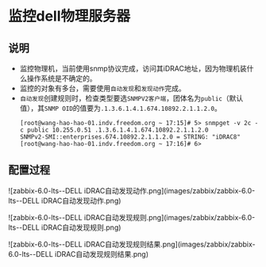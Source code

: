 # 监控dell物理服务器

## 说明
- 监控物理机，当前使用snmp协议完成，访问其iDRAC地址，因为物理机装什么操作系统是不确定的。
- 监控的对象有多台，需要使用`自动发现`和`发现动作`完成。
- `自动发现`创建规则时，检查类型要选`SNMPV2客户端`，团体名为`public`（默认值），其`SNMP OID`的值要为`.1.3.6.1.4.1.674.10892.2.1.1.2.0`。
  ```shell
  [root@wang-hao-hao-01.indv.freedom.org ~ 17:15]# 5> snmpget -v 2c -c public 10.255.0.51 .1.3.6.1.4.1.674.10892.2.1.1.2.0
  SNMPv2-SMI::enterprises.674.10892.2.1.1.2.0 = STRING: "iDRAC8"
  [root@wang-hao-hao-01.indv.freedom.org ~ 17:16]# 6> 
  ```

## 配置过程
![zabbix-6.0-lts--DELL iDRAC自动发现动作.png](images/zabbix/zabbix-6.0-lts--DELL iDRAC自动发现动作.png)


![zabbix-6.0-lts--DELL iDRAC自动发现规则.png](images/zabbix/zabbix-6.0-lts--DELL iDRAC自动发现规则.png)


![zabbix-6.0-lts--DELL iDRAC自动发现规则结果.png](images/zabbix/zabbix-6.0-lts--DELL iDRAC自动发现规则结果.png)


